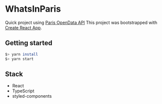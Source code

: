 # WhatsInParis

Quick project using [Paris OpenData API](https://opendata.paris.fr/)
This project was bootstrapped with [Create React App](https://github.com/facebook/create-react-app).

## Getting started

```bash
$> yarn install
$> yarn start
```

## Stack

- React
- TypeScript
- styled-components
